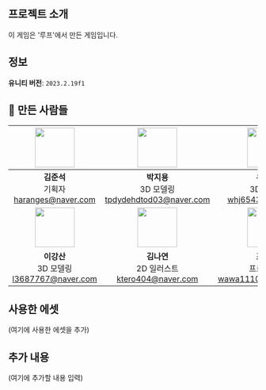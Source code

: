 ## 프로젝트 소개  
이 게임은 '루프'에서 만든 게임입니다.

## 정보  
**유니티 버전**: <code>2023.2.19f1</code>

## 💬 만든 사람들  

| <img src="https://cdn2.ppomppu.co.kr/zboard/data3/2022/0509/m_20220509173224_d9N4ZGtBVR.jpeg" width="80"> | <img src="https://cdn2.ppomppu.co.kr/zboard/data3/2022/0509/m_20220509173224_d9N4ZGtBVR.jpeg" width="80"> | <img src="https://cdn2.ppomppu.co.kr/zboard/data3/2022/0509/m_20220509173224_d9N4ZGtBVR.jpeg" width="80"> |
|:---:|:---:|:---:|
| **김준석** <br> 기획자 <br> haranges@naver.com | **박지용** <br> 3D 모델링 <br> tpdydehdtod03@naver.com | **우현중** <br> 3D 모델링 <br> whj6543@gmail.com |
| <img src="https://cdn2.ppomppu.co.kr/zboard/data3/2022/0509/m_20220509173224_d9N4ZGtBVR.jpeg" width="80"> | <img src="https://cdn2.ppomppu.co.kr/zboard/data3/2022/0509/m_20220509173224_d9N4ZGtBVR.jpeg" width="80"> | <img src="https://cdn2.ppomppu.co.kr/zboard/data3/2022/0509/m_20220509173224_d9N4ZGtBVR.jpeg" width="80"> |
| **이강산** <br> 3D 모델링 <br> l3687767@naver.com | **김나연** <br> 2D 일러스트 <br> ktero404@naver.com | **조하랑** <br> 프로그래밍 <br> wawa111027@gmail.com |

## 사용한 에셋  

(여기에 사용한 에셋을 추가)

## 추가 내용  
(여기에 추가할 내용 입력)
